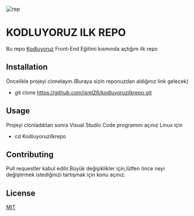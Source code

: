 ![rep](https://user-images.githubusercontent.com/62605922/114219712-b3b1e100-9973-11eb-9939-15b47fcccf7c.png)

# KODLUYORUZ ILK REPO
Bu repo [Kodluyoruz](http://kodluyoruz.org/) Front-End Eğitimi kısmında açtığım ilk repo

## Installation
Öncelikle projeyi clonelayın.(Buraya sizin reponuzdan aldığınız link gelecek)

* git clone https://github.com/isml26/kodluyoruzilkrepo.git

## Usage
Projeyi clonladıktan sonra Visual Studio Code programını açınız 
Linux için
* cd Kodluyoruzilkrepo

## Contributing
Pull requestler kabul edilir.Büyük değişiklikler için,lütfen önce neyi değiştirmek 
istediğinizi tartışmak için konu açınız.

## License 
[MIT](https://opensource.org/licenses/MIT)